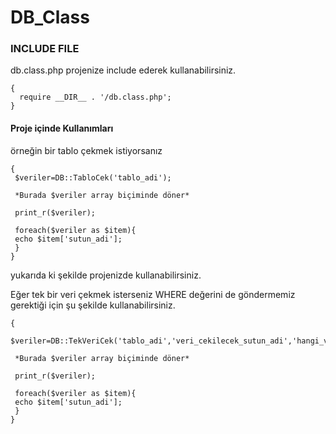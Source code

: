 # DB_Class

### INCLUDE FILE
db.class.php projenize include ederek kullanabilirsiniz. 

```
{
  require __DIR__ . '/db.class.php';
}
```

#### Proje içinde Kullanımları

örneğin bir tablo çekmek istiyorsanız 
```
{
 $veriler=DB::TabloCek('tablo_adi');
 
 *Burada $veriler array biçiminde döner*
 
 print_r($veriler);
 
 foreach($veriler as $item){
 echo $item['sutun_adi'];
 }
}
```

yukarıda ki şekilde projenizde kullanabilirsiniz.

Eğer tek bir veri çekmek isterseniz WHERE değerini de göndermemiz gerektiği için şu şekilde kullanabilirsiniz.


```
{
 $veriler=DB::TekVeriCek('tablo_adi','veri_cekilecek_sutun_adi','hangi_veriye_esit_olacak');
 
 *Burada $veriler array biçiminde döner*
 
 print_r($veriler);
 
 foreach($veriler as $item){
 echo $item['sutun_adi'];
 }
}
```


